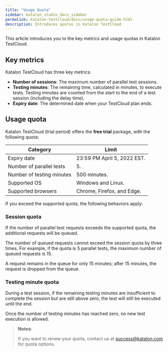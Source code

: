 ```yaml
---
title: "Usage Quota"
sidebar: katalon_studio_docs_sidebar
permalink: katalon-testcloud/docs/usage-quota-guide.html
description: Introduces quotas in Katalon TestCloud
---
```


This article introduces you to the key metrics and usage quotas in Katalon TestCloud.

## Key metrics

Katalon TestCloud has three key metrics:

* **Number of sessions**: The maximum number of parallel test sessions.
* **Testing minutes**: The remaining time, calculated in minutes, to execute tests. Testing minutes are counted from the start to the end of a test session (including the delay time).
* **Expiry date**: The determined date when your TestCloud plan ends.

## Usage quota

Katalon TestCloud (trial period) offers the **free trial** package, with the following quota:

<table>
    <thead>
        <tr>
            <th><b>Category</b></th>
            <th><b>Limit</b></th>
        </tr>
    </thead>
    <tbody>
        <tr>
            <td>Expiry date</td>
            <td>23∶59 PM April 5, 2022 EST.</td>
        </tr>
        <tr>
            <td>Number of parallel tests</td>
            <td>5.</td>
        </tr>
        <tr>
            <td>Number of testing minutes</td>
            <td>500 minutes.</td>
        </tr>
        <tr>
            <td>Supported OS</td>
            <td>Windows and Linux.</td>
        </tr>
        <tr>
            <td>Supported browsers</td>
            <td>Chrome, Firefox, and Edge.</td>
        </tr>
    </tbody>
</table>

If you exceed the supported quota, the following behaviors apply:
### Session quota

If the number of parallel test requests exceeds the supported quota, the additional requests will be queued.

The number of queued requests cannot exceed the session quota by three times. For example, if the quota is 5 parallel tests, the maximum number of queued requests is 15.

A request remains in the queue for only 15 minutes; after 15 minutes, the request is dropped from the queue.

### Testing minute quota

During a test session, if the remaining testing minutes are insufficient to complete the session but are still above zero, the test will still be executed until the end.

Once the number of testing minutes has reached zero, no new test execution is allowed.

> **Notes**:
>
> If you want to renew your quota, contact us at success@katalon.com for quota options.
